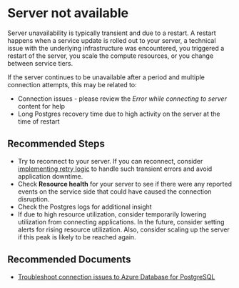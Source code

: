 <properties
    pageTitle="Error: Server not available or SSL SYSCALL error: EOF detected"
    description="Error: Server not available or SSL SYSCALL error: EOF detected"
    service="microsoft.dbforpostgresql"
    resource="servers"
    authors="jan-eng"
    ms.author="janeng"
    displayOrder="20"
    selfHelpType="generic"
    supportTopicIds="32639974"
    resourceTags="servers, databases"
    productPesIds="16222"
    cloudEnvironments="public, Fairfax"
    articleId="6428cfa2-9135-430c-8f96-96c8768e01d1"
	ownershipId="AzureData_AzureDatabaseforPostgreSQL"
/>

# Server not available

Server unavailability is typically transient and due to a restart. A restart happens when a service update is rolled out to your server, a technical issue with the underlying infrastructure was encountered, you triggered a restart of the server, you scale the compute resources, or you change between service tiers.

If the server continues to be unavailable after a period and multiple connection attempts, this may be related to:
* Connection issues - please review the *Error while connecting to server* content for help
* Long Postgres recovery time due to high activity on the server at the time of restart


## **Recommended Steps**

* Try to reconnect to your server. If you can reconnect, consider [implementing retry logic](https://docs.microsoft.com/azure/postgresql/concepts-connectivity) to handle such transient errors and avoid application downtime.
* Check **Resource health** for your server to see if there were any reported events on the service side that could have caused the connection disruption.
* Check the Postgres logs for additional insight
* If due to high resource utilization, consider temporarily lowering utilization from connecting applications. In the future, consider setting alerts for rising resource utilization. Also, consider scaling up the server if this peak is likely to be reached again.

## **Recommended Documents**

* [Troubleshoot connection issues to Azure Database for PostgreSQL](https://docs.microsoft.com/azure/postgresql/howto-troubleshoot-common-connection-issues)<br>
